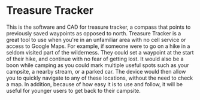 # Treasure Tracker
This is the software and CAD for treasure tracker, a compass that points to previously saved waypoints as opposed to north. Treasure Tracker is a great tool to use when you're in an unfamiliar area with no cell service or access to Google Maps. For example, if someone were to go on a hike in a seldom visited part of the wilderness. They could set a waypoint at the start of their hike, and continue with no fear of getting lost. It would also be a boon while camping as you could mark multiple useful spots such as your campsite, a nearby stream, or a parked car. The device would then allow you to quickly navigate to any of these locations, without the need to check a map. In addition, because of how easy it is to use and follow, it will be useful for younger users to get back to their campsite.
